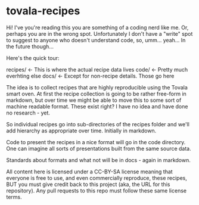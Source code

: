 # tovala-recipes

Hi! I've you're reading this you are something of a coding nerd like me. Or, perhaps you are in the wrong spot. Unfortunately I don't have a "write" spot to suggest to anyone who doesn't understand code, so, umm... yeah... In the future though...

Here's the quick tour:

   recipes/  <- This is where the actual recipe data lives
   code/ <- Pretty much everhting else
   docs/ <- Except for non-recipe details. Those go here

The idea is to collect recipes that are highly reproducible using the Tovala smart oven. At first the recipe collection is going to be rather free-form in markdown, but over time we might be able to move this to some sort of machine readable format. These exist right? I have no idea and have done no research - yet.

So individual recipes go into sub-directories of the recipes folder and we'll add hierarchy as appropriate over time. Initially in markdown.

Code to present the recipes in a nice format will go in the code directory. One can imagine all sorts of presentations built from the same source data.

Standards about formats and what not will be in docs - again in markdown.

All content here is licensed under a CC-BY-SA license meaning that everyone is free to use, and even commercially reproduce, these recipes, BUT you must give credit back to this project (aka, the URL for this repository). Any pull requests to this repo must follow these same license terms.
